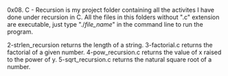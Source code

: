 0x08. C - Recursion is my project folder containing all the activites I have done under recursion in C. All the files in this folders without ".c" extension are executable, just type "./*file_name*" in the command line to run the program.


2-strlen_recursion returns the length of a string.
3-factorial.c returns the factorial of a given number.
4-pow_recursion.c returns the value of x raised to the power of y.
5-sqrt_recursion.c returns the natural square root of a number.
